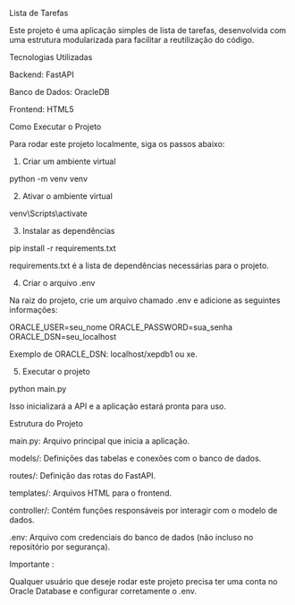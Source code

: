 Lista de Tarefas

Este projeto é uma aplicação simples de lista de tarefas, desenvolvida com uma estrutura modularizada para facilitar a reutilização do código.

Tecnologias Utilizadas

Backend: FastAPI

Banco de Dados: OracleDB

Frontend: HTML5

Como Executar o Projeto 

Para rodar este projeto localmente, siga os passos abaixo:

1. Criar um ambiente virtual

python -m venv venv

2. Ativar o ambiente virtual

venv\Scripts\activate

3. Instalar as dependências

pip install -r requirements.txt

requirements.txt é a lista de dependências necessárias para o projeto.

4. Criar o arquivo .env

Na raiz do projeto, crie um arquivo chamado .env e adicione as seguintes informações:

ORACLE_USER=seu_nome
ORACLE_PASSWORD=sua_senha
ORACLE_DSN=seu_localhost

Exemplo de ORACLE_DSN: localhost/xepdb1 ou xe.

5. Executar o projeto

python main.py

Isso inicializará a API e a aplicação estará pronta para uso.

Estrutura do Projeto

main.py: Arquivo principal que inicia a aplicação.

models/: Definições das tabelas e conexões com o banco de dados.

routes/: Definição das rotas do FastAPI.

templates/: Arquivos HTML para o frontend.

controller/: Contém funções responsáveis por interagir com o modelo de dados.

.env: Arquivo com credenciais do banco de dados (não incluso no repositório por segurança).

Importante : 

Qualquer usuário que deseje rodar este projeto precisa ter uma conta no Oracle Database e configurar corretamente o .env.